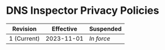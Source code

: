 # DNS Inspector Privacy Policies

|Revision|Effective|Suspended|
|-|-|-|
|1 (Current)|2023-11-01|_In force_|
